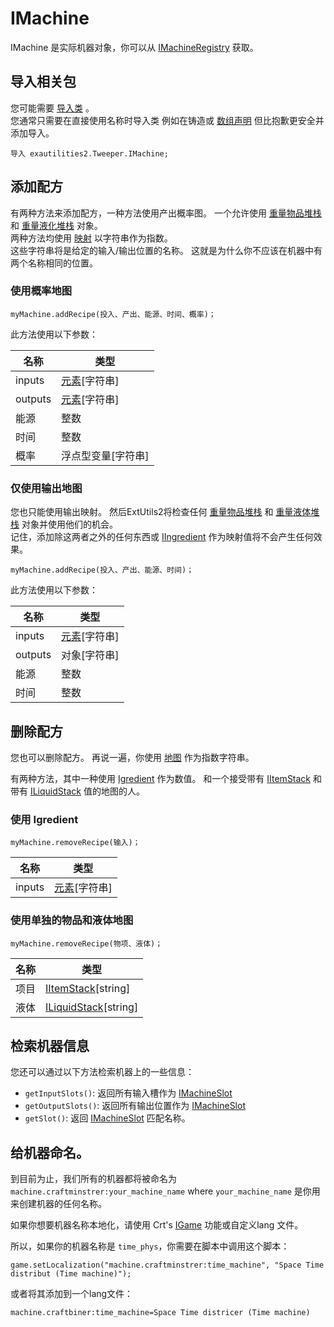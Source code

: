 # IMachine

IMachine 是实际机器对象，你可以从 [IMachineRegistry](/Mods/ExtraUtilities2/CustomMachines/IMachineRegistry) 获取。

## 导入相关包

您可能需要 [导入类](/AdvancedFunctions/Import) 。  
您通常只需要在直接使用名称时导入类 例如在铸造或 [数组声明](/AdvancedFunctions/Arrays_and_Loops) 但比抱歉更安全并添加导入。

```zenscript
导入 exautilities2.Tweeper.IMachine;
```

## 添加配方

有两种方法来添加配方，一种方法使用产出概率图。 一个允许使用 [重量物品堆栈](/Vanilla/Items/WeightedItemStack) 和 [重量液化堆栈](/Vanilla/Liquids/WeightedLiquidStack) 对象。  
两种方法均使用 [映射](/AdvancedFunctions/Associative_Arrays) 以字符串作为指数。  
这些字符串将是给定的输入/输出位置的名称。 这就是为什么你不应该在机器中有两个名称相同的位置。

### 使用概率地图

```zenscript
myMachine.addRecipe(投入、产出、能源、时间、概率)；
```

此方法使用以下参数：

| 名称      | 类型                                               |
| ------- | ------------------------------------------------ |
| inputs  | [元素](/Vanilla/Variable_Types/IIngredient)[字符串\] |
| outputs | [元素](/Vanilla/Variable_Types/IIngredient)[字符串\] |
| 能源      | 整数                                               |
| 时间      | 整数                                               |
| 概率      | 浮点型变量[字符串\]                                     |

### 仅使用输出地图

您也只能使用输出映射。 然后ExtUtils2将检查任何 [重量物品堆栈](/Vanilla/Items/WeightedItemStack) 和 [重量液体堆栈](/Vanilla/Liquids/WeightedLiquidStack) 对象并使用他们的机会。  
记住，添加除这两者之外的任何东西或 [IIngredient](/Vanilla/Variable_Types/IIngredient) 作为映射值将不会产生任何效果。

```zenscript
myMachine.addRecipe(投入、产出、能源、时间)；
```

此方法使用以下参数：

| 名称      | 类型                                               |
| ------- | ------------------------------------------------ |
| inputs  | [元素](/Vanilla/Variable_Types/IIngredient)[字符串\] |
| outputs | 对象[字符串\]                                        |
| 能源      | 整数                                               |
| 时间      | 整数                                               |

## 删除配方

您也可以删除配方。 再说一遍，你使用 [地图](/AdvancedFunctions/Associative_Arrays) 作为指数字符串。

有两种方法，其中一种使用 [Igredient](/Vanilla/Variable_Types/IIngredient) 作为数值。 和一个接受带有 [IItemStack](/Vanilla/Items/IItemStack) 和带有 [ILiquidStack](/Vanilla/Liquids/ILiquidStack) 值的地图的人。

### 使用 Igredient

```zenscript
myMachine.removeRecipe(输入)；
```

| 名称     | 类型                                               |
| ------ | ------------------------------------------------ |
| inputs | [元素](/Vanilla/Variable_Types/IIngredient)[字符串\] |

### 使用单独的物品和液体地图

```zenscript
myMachine.removeRecipe(物项、液体)；
```

| 名称 | 类型                                                      |
| -- | ------------------------------------------------------- |
| 项目 | [IItemStack](/Vanilla/Items/IItemStack)[string\]       |
| 液体 | [ILiquidStack](/Vanilla/Liquids/ILiquidStack)[string\] |

## 检索机器信息

您还可以通过以下方法检索机器上的一些信息：

- `getInputSlots()`: 返回所有输入槽作为 [IMachineSlot](/Mods/ExtraUtilities2/CustomMachines/IMachineSlot)
- `getOutputSlots()`: 返回所有输出位置作为 [IMachineSlot](/Mods/ExtraUtilities2/CustomMachines/IMachineSlot)
- `getSlot()`: 返回 [IMachineSlot](/Mods/ExtraUtilities2/CustomMachines/IMachineSlot) 匹配名称。

## 给机器命名。

到目前为止，我们所有的机器都将被命名为 `machine.craftminstrer:your_machine_name` where `your_machine_name` 是你用来创建机器的任何名称。

如果你想要机器名称本地化，请使用 Crt's [IGame](/Vanilla/Game/IGame) 功能或自定义lang 文件。

所以，如果你的机器名称是 `time_phys`，你需要在脚本中调用这个脚本：

```zenscript
game.setLocalization("machine.craftminstrer:time_machine", "Space Time distribut (Time machine)");
```

或者将其添加到一个lang文件：

    machine.craftbiner:time_machine=Space Time districer (Time machine)